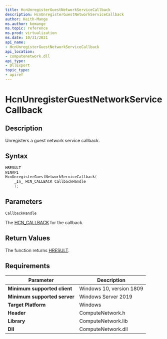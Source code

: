 ```yaml
---
title: HcnUnregisterGuestNetworkServiceCallback
description: HcnUnregisterGuestNetworkServiceCallback
author: Keith-Mange
ms.author: kemange
ms.topic: reference
ms.prod: virtualization
ms.date: 10/31/2021
api_name:
- HcnUnregisterGuestNetworkServiceCallback
api_location:
- computenetwork.dll
api_type:
- DllExport
topic_type:
- apiref
---
```

# HcnUnregisterGuestNetworkServiceCallback

## Description

Unregisters a guest network service callback.

## Syntax

```cpp
HRESULT
WINAPI
HcnUnregisterGuestNetworkServiceCallback(
    _In_ HCN_CALLBACK CallbackHandle
    );
```

## Parameters

`CallbackHandle`

The [HCN_CALLBACK](./HCN_CALLBACK.md) for the callback.

## Return Values

The function returns [HRESULT](./HCNHResult.md).

## Requirements

|Parameter|Description|
|---|---|
| **Minimum supported client** | Windows 10, version 1809 |
| **Minimum supported server** | Windows Server 2019 |
| **Target Platform** | Windows |
| **Header** | ComputeNetwork.h |
| **Library** | ComputeNetwork.lib |
| **Dll** | ComputeNetwork.dll |




